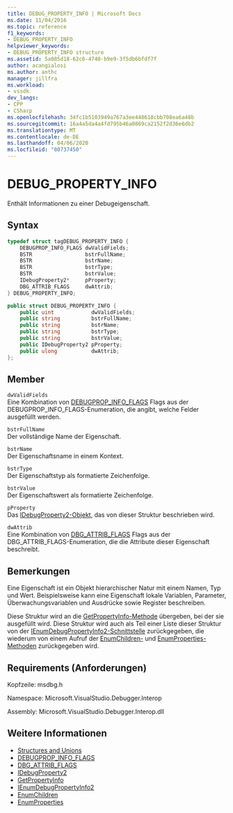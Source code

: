```yaml
---
title: DEBUG_PROPERTY_INFO | Microsoft Docs
ms.date: 11/04/2016
ms.topic: reference
f1_keywords:
- DEBUG_PROPERTY_INFO
helpviewer_keywords:
- DEBUG_PROPERTY_INFO structure
ms.assetid: 5a085d18-62c6-4740-b9e9-3f5db6bfdf7f
author: acangialosi
ms.author: anthc
manager: jillfra
ms.workload:
- vssdk
dev_langs:
- CPP
- CSharp
ms.openlocfilehash: 34fc1b5103949a767a3ee448618cbb708ea6a48b
ms.sourcegitcommit: 16a4a5da4a4fd795b46a0869ca2152f2d36e6db2
ms.translationtype: MT
ms.contentlocale: de-DE
ms.lasthandoff: 04/06/2020
ms.locfileid: "80737450"
---
```

# <a name="debug_property_info"></a>DEBUG_PROPERTY_INFO
Enthält Informationen zu einer Debugeigenschaft.

## <a name="syntax"></a>Syntax

```cpp
typedef struct tagDEBUG_PROPERTY_INFO {
    DEBUGPROP_INFO_FLAGS dwValidFields;
    BSTR                 bstrFullName;
    BSTR                 bstrName;
    BSTR                 bstrType;
    BSTR                 bstrValue;
    IDebugProperty2*     pProperty;
    DBG_ATTRIB_FLAGS     dwAttrib;
} DEBUG_PROPERTY_INFO;
```

```csharp
public struct DEBUG_PROPERTY_INFO {
    public uint            dwValidFields;
    public string          bstrFullName;
    public string          bstrName;
    public string          bstrType;
    public string          bstrValue;
    public IDebugProperty2 pProperty;
    public ulong           dwAttrib;
};
```

## <a name="members"></a>Member
`dwValidFields`\
Eine Kombination von [DEBUGPROP_INFO_FLAGS](../../../extensibility/debugger/reference/debugprop-info-flags.md) Flags aus der DEBUGPROP_INFO_FLAGS-Enumeration, die angibt, welche Felder ausgefüllt werden.

`bstrFullName`\
Der vollständige Name der Eigenschaft.

`bstrName`\
Der Eigenschaftsname in einem Kontext.

`bstrType`\
Der Eigenschaftstyp als formatierte Zeichenfolge.

`bstrValue`\
Der Eigenschaftswert als formatierte Zeichenfolge.

`pProperty`\
Das [IDebugProperty2-Objekt,](../../../extensibility/debugger/reference/idebugproperty2.md) das von dieser Struktur beschrieben wird.

`dwAttrib`\
Eine Kombination von [DBG_ATTRIB_FLAGS](../../../extensibility/debugger/reference/dbg-attrib-flags.md) Flags aus der DBG_ATTRIB_FLAGS-Enumeration, die die Attribute dieser Eigenschaft beschreibt.

## <a name="remarks"></a>Bemerkungen
Eine Eigenschaft ist ein Objekt hierarchischer Natur mit einem Namen, Typ und Wert. Beispielsweise kann eine Eigenschaft lokale Variablen, Parameter, Überwachungsvariablen und Ausdrücke sowie Register beschreiben.

Diese Struktur wird an die [GetPropertyInfo-Methode](../../../extensibility/debugger/reference/idebugproperty2-getpropertyinfo.md) übergeben, bei der sie ausgefüllt wird. Diese Struktur wird auch als Teil einer Liste dieser Struktur von der [IEnumDebugPropertyInfo2-Schnittstelle](../../../extensibility/debugger/reference/ienumdebugpropertyinfo2.md) zurückgegeben, die wiederum von einem Aufruf der [EnumChildren-](../../../extensibility/debugger/reference/idebugproperty2-enumchildren.md) und [EnumProperties-Methoden](../../../extensibility/debugger/reference/idebugstackframe2-enumproperties.md) zurückgegeben wird.

## <a name="requirements"></a>Requirements (Anforderungen)
Kopfzeile: msdbg.h

Namespace: Microsoft.VisualStudio.Debugger.Interop

Assembly: Microsoft.VisualStudio.Debugger.Interop.dll

## <a name="see-also"></a>Weitere Informationen
- [Structures and Unions](../../../extensibility/debugger/reference/structures-and-unions.md)
- [DEBUGPROP_INFO_FLAGS](../../../extensibility/debugger/reference/debugprop-info-flags.md)
- [DBG_ATTRIB_FLAGS](../../../extensibility/debugger/reference/dbg-attrib-flags.md)
- [IDebugProperty2](../../../extensibility/debugger/reference/idebugproperty2.md)
- [GetPropertyInfo](../../../extensibility/debugger/reference/idebugproperty2-getpropertyinfo.md)
- [IEnumDebugPropertyInfo2](../../../extensibility/debugger/reference/ienumdebugpropertyinfo2.md)
- [EnumChildren](../../../extensibility/debugger/reference/idebugproperty2-enumchildren.md)
- [EnumProperties](../../../extensibility/debugger/reference/idebugstackframe2-enumproperties.md)

